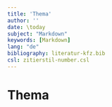 ```yaml
---
title: 'Thema'
author: ''
date: \today
subject: "Markdown"
keywords: [Markdown]
lang: "de"
bibliography: literatur-kfz.bib 
csl: zitierstil-number.csl
---
```

<!---------------------------
Referenzen: 
Quelle: [(at)monk:2014:raspberry]

Einheiten: $5~cm$, $\cdot$, $\cdots$, $\Omega$
$100^\circ\text{C}$  > 100°C
$80~\%$           > 80 %
$\boxed{E=mc^2}$

\sim = ~

Exponentialschreibweise: \num{2,67e-03} => 2.67 x 10^-3
Pfeil: \curvearrowright  oder \to
Mathemodus: https://katex.org/docs/supported.html

\quad
\bigl[\frac{V}{\Omega}\bigl] große eckige Klammern

\approx rund

https://johnbsmith.github.io/Typografie/LaTeX-Befehle.htm

https://de.wikibooks.org/wiki/LaTeX-Kompendium:_Sonderzeichen

Fussnote [^1]        
[^1]: <https://bw-ju.de/>    > \footnote{\url{https://bw-ju.de/}} 

![Logo](images/logo.pdf){width=60%}

Bild vgl. abb.    > (\autoref{fig:bild}). 
Tabelle vgl. tab. > (\autoref{tab:tabellen}). 
Kapitel vgl. kap. > (\autoref{sec:zusammenfassung}). 
Code vgl. code.   > (\autoref{code:halloweltex}). 

<https://bw-ju.de/> > \url{https://bw-ju.de/} 
################################
Dozent: Horst Weinkauf
# 
## 
ju 3-Dez-21
+------------------------------>

# Thema




